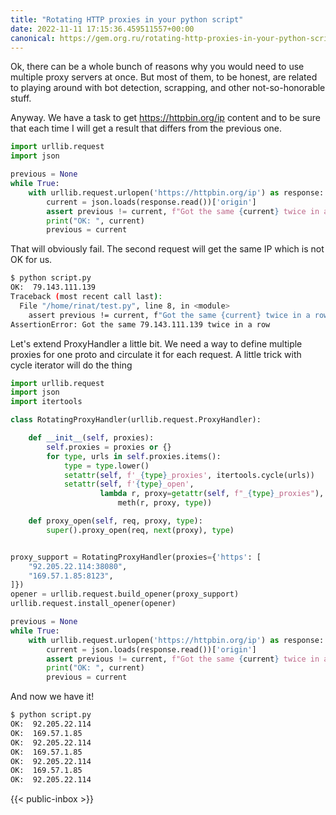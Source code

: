 ```yaml
---
title: "Rotating HTTP proxies in your python script"
date: 2022-11-11 17:15:36.459511557+00:00
canonical: https://gem.org.ru/rotating-http-proxies-in-your-python-script
---
```

 Ok,  there can be a whole bunch of reasons why you would need to use multiple proxy servers at once. But most of them, to be honest, are related to playing around with bot detection, scrapping, and other not-so-honorable stuff.

<!--more-->

Anyway. We have a task to get https://httpbin.org/ip content and to be sure that each time I will get a result that differs from the previous one.
```python
import urllib.request
import json

previous = None
while True:
    with urllib.request.urlopen('https://httpbin.org/ip') as response:
        current = json.loads(response.read())['origin']
        assert previous != current, f"Got the same {current} twice in a row"
        print("OK: ", current)
        previous = current
```
That will obviously fail. The second request will get the same IP which is not OK for us. 
```bash
$ python script.py 
OK:  79.143.111.139
Traceback (most recent call last):
  File "/home/rinat/test.py", line 8, in <module>
    assert previous != current, f"Got the same {current} twice in a row"
AssertionError: Got the same 79.143.111.139 twice in a row
```

Let's extend ProxyHandler a little bit. We need a way to define multiple proxies for one proto and circulate it for each request. A little trick with cycle iterator will do the thing

```python
import urllib.request
import json
import itertools

class RotatingProxyHandler(urllib.request.ProxyHandler):

    def __init__(self, proxies):
        self.proxies = proxies or {}
        for type, urls in self.proxies.items():
            type = type.lower()
            setattr(self, f'_{type}_proxies', itertools.cycle(urls))
            setattr(self, f'{type}_open',
                    lambda r, proxy=getattr(self, f"_{type}_proxies"), type=type, meth=self.proxy_open:
                        meth(r, proxy, type))

    def proxy_open(self, req, proxy, type):
        super().proxy_open(req, next(proxy), type)


proxy_support = RotatingProxyHandler(proxies={'https': [
    "92.205.22.114:38080",
    "169.57.1.85:8123",
]})
opener = urllib.request.build_opener(proxy_support)
urllib.request.install_opener(opener)

previous = None
while True:
    with urllib.request.urlopen('https://httpbin.org/ip') as response:
        current = json.loads(response.read())['origin']
        assert previous != current, f"Got the same {current} twice in a row"
        print("OK: ", current)
        previous = current

```

And now we have it!

```bash
$ python script.py
OK:  92.205.22.114
OK:  169.57.1.85
OK:  92.205.22.114
OK:  169.57.1.85
OK:  92.205.22.114
OK:  169.57.1.85
OK:  92.205.22.114
``` 

 {{< public-inbox \>}}
